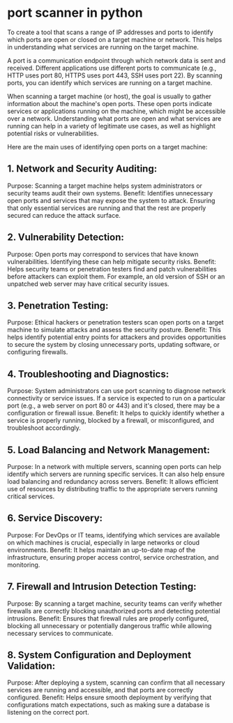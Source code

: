 # port scanner in python 
To create a tool that scans a range of IP addresses and ports to identify which ports are open or closed on a target machine or network. This helps in understanding what services are running on the target machine.

A port is a communication endpoint through which network data is sent and received. Different applications use different ports to communicate (e.g., HTTP uses port 80, HTTPS uses port 443, SSH uses port 22). By scanning ports, you can identify which services are running on a target machine.

When scanning a target machine (or host), the goal is usually to gather information about the machine's open ports. These open ports indicate services or applications running on the machine, which might be accessible over a network. Understanding what ports are open and what services are running can help in a variety of legitimate use cases, as well as highlight potential risks or vulnerabilities.

Here are the main uses of identifying open ports on a target machine:

## 1. Network and Security Auditing:
Purpose: Scanning a target machine helps system administrators or security teams audit their own systems.
Benefit: Identifies unnecessary open ports and services that may expose the system to attack. Ensuring that only essential services are running and that the rest are properly secured can reduce the attack surface.
## 2. Vulnerability Detection:
Purpose: Open ports may correspond to services that have known vulnerabilities. Identifying these can help mitigate security risks.
Benefit: Helps security teams or penetration testers find and patch vulnerabilities before attackers can exploit them. For example, an old version of SSH or an unpatched web server may have critical security issues.
## 3. Penetration Testing:
Purpose: Ethical hackers or penetration testers scan open ports on a target machine to simulate attacks and assess the security posture.
Benefit: This helps identify potential entry points for attackers and provides opportunities to secure the system by closing unnecessary ports, updating software, or configuring firewalls.
## 4. Troubleshooting and Diagnostics:
Purpose: System administrators can use port scanning to diagnose network connectivity or service issues. If a service is expected to run on a particular port (e.g., a web server on port 80 or 443) and it's closed, there may be a configuration or firewall issue.
Benefit: It helps to quickly identify whether a service is properly running, blocked by a firewall, or misconfigured, and troubleshoot accordingly.
## 5. Load Balancing and Network Management:
Purpose: In a network with multiple servers, scanning open ports can help identify which servers are running specific services. It can also help ensure load balancing and redundancy across servers.
Benefit: It allows efficient use of resources by distributing traffic to the appropriate servers running critical services.
## 6. Service Discovery:
Purpose: For DevOps or IT teams, identifying which services are available on which machines is crucial, especially in large networks or cloud environments.
Benefit: It helps maintain an up-to-date map of the infrastructure, ensuring proper access control, service orchestration, and monitoring.
## 7. Firewall and Intrusion Detection Testing:
Purpose: By scanning a target machine, security teams can verify whether firewalls are correctly blocking unauthorized ports and detecting potential intrusions.
Benefit: Ensures that firewall rules are properly configured, blocking all unnecessary or potentially dangerous traffic while allowing necessary services to communicate.
## 8. System Configuration and Deployment Validation:
Purpose: After deploying a system, scanning can confirm that all necessary services are running and accessible, and that ports are correctly configured.
Benefit: Helps ensure smooth deployment by verifying that configurations match expectations, such as making sure a database is listening on the correct port.
